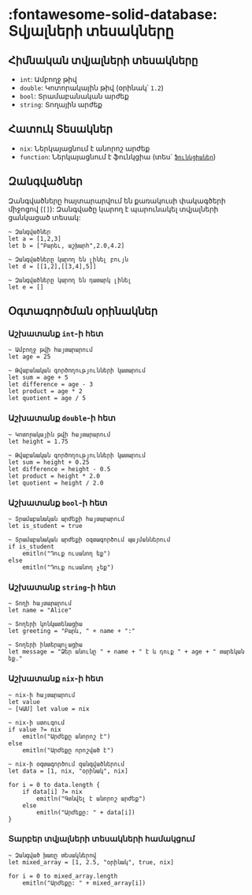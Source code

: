# __:fontawesome-solid-database: Տվյալների տեսակները__

## Հիմնական տվյալների տեսակները

- `int`: Ամբողջ թիվ
- `double`: Կոտորակային թիվ (օրինակ՝ `1.2`)
- `bool`: Տրամաբանական արժեք
- `string`: Տողային արժեք

## Հատուկ Տեսակներ
- `nix`: Ներկայացնում է անորոշ արժեք
- `function`: Ներկայացնում է ֆունկցիա (տես\` [`ֆունկցիաներ`](../functions))

## Զանգվածներ
Զանգվածները հայտարարվում են քառակուսի փակագծերի միջոցով (`[]`): Զանգվածը կարող է պարունակել տվյալների ցանկացած տեսակ:

```eiger
~ Զանգվածներ
let a = [1,2,3]
let b = ["Բարեւ, աշխարհ",2.0,4.2]

~ Զանգվածները կարող են լինել բույն
let d = [[1,2],[[3,4],5]]

~ Զանգվածները կարող են դատարկ լինել
let e = []
```

## Օգտագործման օրինակներ

### Աշխատանք `int`-ի հետ
```eiger
~ Ամբողջ թվի հայտարարում
let age = 25

~ Թվաբանական գործողությունների կատարում
let sum = age + 5
let difference = age - 3
let product = age * 2
let quotient = age / 5
```

### Աշխատանք `double`-ի հետ
```eiger
~ Կոտորակային թվի հայտարարում
let height = 1.75

~ Թվաբանական գործողությունների կատարում
let sum = height + 0.25
let difference = height - 0.5
let product = height * 2.0
let quotient = height / 2.0
```

### Աշխատանք `bool`-ի հետ
```eiger
~ Տրամաբանական արժեքի հայտարարում
let is_student = true

~ Տրամաբանական արժեքի օգտագործում պայմաններում
if is_student
    emitln("Դուք ուսանող եք")
else
    emitln("Դուք ուսանող չեք")
```

### Աշխատանք `string`-ի հետ
```eiger
~ Տողի հայտարարում
let name = "Alice"

~ Տողերի կոնկատենացիա
let greeting = "Բարև, " + name + ":"

~ Տողերի ինտերպոլացիա
let message = "Ձեր անունը " + name + " է և դուք " + age + " տարեկան եք."
```

### Աշխատանք `nix`-ի հետ
```eiger
~ nix-ի հայտարարում
let value
~ [ԿԱՄ] let value = nix

~ nix-ի ստուգում
if value ?= nix
    emitln("Արժեքը անորոշ է")
else
    emitln("Արժեքը որոշված է")

~ nix-ի օգտագործում զանգվածներում
let data = [1, nix, "օրինակ", nix]

for i = 0 to data.length {
    if data[i] ?= nix
        emitln("Գտնվել է անորոշ արժեք")
    else
        emitln("Արժեքը: " + data[i])
}
```

### Տարբեր տվյալների տեսակների համակցում
```eiger
~ Զանգված խառը տեսակներով
let mixed_array = [1, 2.5, "օրինակ", true, nix]

for i = 0 to mixed_array.length
    emitln("Արժեքը: " + mixed_array[i])
```